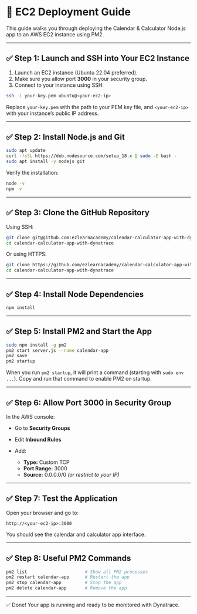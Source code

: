 # 🚀 EC2 Deployment Guide

This guide walks you through deploying the Calendar & Calculator Node.js app to an AWS EC2 instance using PM2.

---

## ✅ Step 1: Launch and SSH into Your EC2 Instance

1. Launch an EC2 instance (Ubuntu 22.04 preferred).
2. Make sure you allow port **3000** in your security group.
3. Connect to your instance using SSH:

```bash
ssh -i your-key.pem ubuntu@<your-ec2-ip>
```

Replace `your-key.pem` with the path to your PEM key file, and `<your-ec2-ip>` with your instance’s public IP address.

---

## ✅ Step 2: Install Node.js and Git

```bash
sudo apt update
curl -fsSL https://deb.nodesource.com/setup_18.x | sudo -E bash -
sudo apt install -y nodejs git
```

Verify the installation:

```bash
node -v
npm -v
```

---

## ✅ Step 3: Clone the GitHub Repository

Using SSH:

```bash
git clone git@github.com:ezlearnacademy/calendar-calculator-app-with-dynatrace.git
cd calendar-calculator-app-with-dynatrace
```

Or using HTTPS:

```bash
git clone https://github.com/ezlearnacademy/calendar-calculator-app-with-dynatrace.git
cd calendar-calculator-app-with-dynatrace
```

---

## ✅ Step 4: Install Node Dependencies

```bash
npm install
```

---

## ✅ Step 5: Install PM2 and Start the App

```bash
sudo npm install -g pm2
pm2 start server.js --name calendar-app
pm2 save
pm2 startup
```

When you run `pm2 startup`, it will print a command (starting with `sudo env ...`). Copy and run that command to enable PM2 on startup.

---

## ✅ Step 6: Allow Port 3000 in Security Group

In the AWS console:

* Go to **Security Groups**
* Edit **Inbound Rules**
* Add:

  * **Type:** Custom TCP
  * **Port Range:** 3000
  * **Source:** 0.0.0.0/0 *(or restrict to your IP)*

---

## ✅ Step 7: Test the Application

Open your browser and go to:

```http
http://<your-ec2-ip>:3000
```

You should see the calendar and calculator app interface.

---

## ✅ Step 8: Useful PM2 Commands

```bash
pm2 list                      # Show all PM2 processes
pm2 restart calendar-app      # Restart the app
pm2 stop calendar-app         # Stop the app
pm2 delete calendar-app       # Remove the app
```

---

✅ Done! Your app is running and ready to be monitored with Dynatrace.

